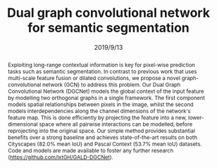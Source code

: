 ---
# Documentation: https://wowchemy.com/docs/managing-content/

title: "Dual graph convolutional network for semantic segmentation"
authors: [Li Zhang, Xiangtai Li, Anurag Arnab, Kuiyuan Yang, Yunhai Tong, Philip HS Torr]
date: 2019/9/13
doi: ""

# Schedule page publish date (NOT publication's date).
publishDate: 2019/9/13

# Publication type.
# Legend: 0 = Uncategorized; 1 = Conference paper; 2 = Journal article;
# 3 = Preprint / Working Paper; 4 = Report; 5 = Book; 6 = Book section;
# 7 = Thesis; 8 = Patent
publication_types: ["3"]

# Publication name and optional abbreviated publication name.
publication: "In *arXiv preprint arXiv:1909.06121*"
publication_short: "*arXiv preprint*"

abstract: "Exploiting long-range contextual information is key for pixel-wise prediction tasks such as semantic segmentation. In contrast to previous work that uses multi-scale feature fusion or dilated convolutions, we propose a novel graph-convolutional network (GCN) to address this problem. Our Dual Graph Convolutional Network (DGCNet) models the global context of the input feature by modelling two orthogonal graphs in a single framework. The first component models spatial relationships between pixels in the image, whilst the second models interdependencies along the channel dimensions of the network's feature map. This is done efficiently by projecting the feature into a new, lower-dimensional space where all pairwise interactions can be modelled, before reprojecting into the original space. Our simple method provides substantial benefits over a strong baseline and achieves state-of-the-art results on both Cityscapes (82.0% mean IoU) and Pascal Context (53.7% mean IoU) datasets. Code and models are made available to foster any further research (https://github.com/lxtGH/GALD-DGCNet)."

# Summary. An optional shortened abstract.
summary: ""

tags: []
categories: []
featured: true

# Custom links (optional).
#   Uncomment and edit lines below to show custom links.
links:
- name: PDF
  url: https://arxiv.org/pdf/1909.06121.pdf
  icon_pack: fas
  icon: file-pdf
- name: Code
  url: https://github.com/lxtGH/GALD-DGCNet
  icon_pack: fab
  icon: github

url_pdf: 
url_code: 
url_dataset:
url_poster:
url_project:
url_slides:
url_source: 
url_video:

# Featured image
# To use, add an image named `featured.jpg/png` to your page's folder. 
# Focal points: Smart, Center, TopLeft, Top, TopRight, Left, Right, BottomLeft, Bottom, BottomRight.
image:
  caption: ""
  focal_point: ""
  preview_only: false

# Associated Projects (optional).
#   Associate this publication with one or more of your projects.
#   Simply enter your project's folder or file name without extension.
#   E.g. `internal-project` references `content/project/internal-project/index.md`.
#   Otherwise, set `projects: []`.
projects: []

# Slides (optional).
#   Associate this publication with Markdown slides.
#   Simply enter your slide deck's filename without extension.
#   E.g. `slides: "example"` references `content/slides/example/index.md`.
#   Otherwise, set `slides: ""`.
slides: ""
---